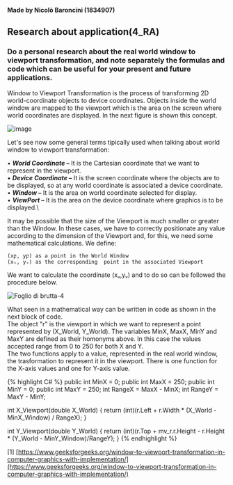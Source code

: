 **Made by Nicolò Baroncini (1834907)**

## Research about application(4_RA)
### Do a personal research about the real world window to viewport transformation, and note separately the formulas and code which can be useful for your present and future applications.
Window to Viewport Transformation is the process of transforming 2D world-coordinate objects to device coordinates. Objects inside the world window are mapped to the viewport which is the area on the screen where world coordinates are displayed.
In the next figure is shown this concept.

![image](https://user-images.githubusercontent.com/78324346/138053104-34506e4f-3fed-49d5-a89b-bc358490e7c8.png)

Let's see now some general terms tipically used when talking about world window to viewport transformation:

• ***World Coordinate –*** It is the Cartesian coordinate that we want to represent in the viewport. \
• ***Device Coordinate –*** It is the screen coordinate where the objects are to be displayed, so at any world coordinate is associated a device coordinate. \
• ***Window –*** It is the area on world coordinate selected for display.\
• ***ViewPort –*** It is the area on the device coordinate where graphics is to be displayed.\

It may be possible that the size of the Viewport is much smaller or greater than the Window. In these cases, we have to correctly positionate any value according to the dimension of the Viewport and, for this, we need some mathematical calculations.
We define:
```
(xբ, yբ) as a point in the World Window
(xᵥ, yᵥ) as the corresponding  point in the associated Viewport
```
We want to calculate the coordinate (xᵥ,yᵥ) and to do so can be followed the procedure below.

![Foglio di brutta-4](https://user-images.githubusercontent.com/78324346/138499181-ad596cd4-0f95-4ad1-bc78-975a99d41d43.jpg)

What seen in a mathematical way can be written in code as shown in the next block of code. \
The object "r" is the viewport in which we want to represent a point represented by (X_World, Y_World). The variables MinX, MaxX, MinY and MaxY are defined as their homonyms above. In this case the values accepted range from 0 to 250 for both X and Y. \
The two functions apply to a value, represented in the real world window, the trasformation to represent it in the viewport. There is one function for the X-axis values and one for Y-axis value.

{% highlight C# %}
public int MinX = 0;
public int MaxX = 250;
public int MinY = 0;
public int MaxY = 250;
int RangeX = MaxX - MinX;
int RangeY = MaxY - MinY;
        
int X_Viewport(double X_World)
{
    return (int)(r.Left + r.Width * (X_World - MinX_Window) / RangeX);
}

int Y_Viewport(double Y_World)
{
    return (int)(r.Top + mv_r.r.Height - r.Height * (Y_World - MinY_Window)/RangeY);
}
{% endhighlight %}

[1] [https://www.geeksforgeeks.org/window-to-viewport-transformation-in-computer-graphics-with-implementation/](https://www.geeksforgeeks.org/window-to-viewport-transformation-in-computer-graphics-with-implementation/)
